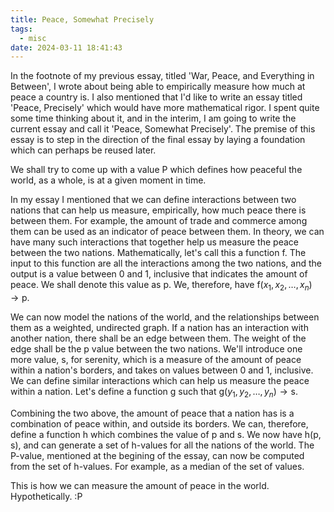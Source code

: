 ```yaml
---
title: Peace, Somewhat Precisely
tags:
  - misc
date: 2024-03-11 18:41:43
---
```



In the footnote of my previous essay, titled 'War, Peace, and Everything in Between', I wrote about being able to empirically measure how much at peace a country is. I also mentioned that I'd like to write an essay titled 'Peace, Precisely' which would have more mathematical rigor. I spent quite some time thinking about it, and in the interim, I am going to write the current essay and call it 'Peace, Somewhat Precisely'. The premise of this essay is to step in the direction of the final essay by laying a foundation which can perhaps be reused later.

We shall try to come up with a value $\text{P}$ which defines how peaceful the world, as a whole, is at a given moment in time.  

In my essay I mentioned that we can define interactions between two nations that can help us measure, empirically, how much peace there is between them. For example, the amount of trade and commerce among them can be used as an indicator of peace between them. In theory, we can have many such interactions that together help us measure the peace between the two nations. Mathematically, let's call this a function $\text{f}$. The input to this function are all the interactions among the two nations, and the output is a value between 0 and 1, inclusive that indicates the amount of peace. We shall denote this value as $\text{p}$. We, therefore, have $\text{f}(x_1, x_2, \ldots, x_n) \to \text{p}$.  

We can now model the nations of the world, and the relationships between them as a weighted, undirected graph. If a nation has an interaction with another nation, there shall be an edge between them. The weight of the edge shall be the $\text{p}$ value between the two nations. We'll introduce one more value, $\text{s}$, for serenity, which is a measure of the amount of peace within a nation's borders, and takes on values between 0 and 1, inclusive. We can define similar interactions which can help us measure the peace within a nation. Let's define a function $\text{g}$ such that $\text{g}(y_1, y_2, \ldots, y_n) \to \text{s}$.  

Combining the two above, the amount of peace that a nation has is a combination of peace within, and outside its borders. We can, therefore, define a function $\text{h}$ which combines the value of $\text{p}$ and $\text{s}$. We now have $\text{h}(\text{p}, \text{s})$, and can generate a set of $\text{h}$-values for all the nations of the world. The $\text{P}$-value, mentioned at the begining of the essay, can now be computed from the set of $\text{h}$-values. For example, as a median of the set of values.  

This is how we can measure the amount of peace in the world. Hypothetically. :P